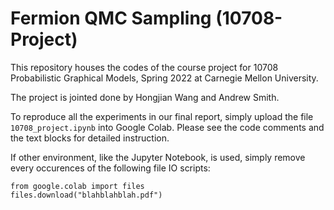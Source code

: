 # Fermion QMC Sampling (10708-Project)

This repository houses the codes of the course project for 10708 Probabilistic Graphical Models, Spring 2022 at Carnegie Mellon University.

The project is jointed done by Hongjian Wang and Andrew Smith.

To reproduce all the experiments in our final report, simply upload the file `10708_project.ipynb` into Google Colab. Please see the code comments and the text blocks for detailed instruction.

If other environment, like the Jupyter Notebook, is used, simply remove every occurences of the following file IO scripts:
```
from google.colab import files
files.download("blahblahblah.pdf")
```
